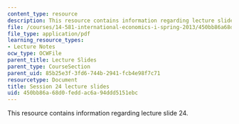 ```yaml
---
content_type: resource
description: This resource contains information regarding lecture slide 24.
file: /courses/14-581-international-economics-i-spring-2013/450bb86a68d0feddac6a94ddd5151ebc_MIT14_581S13_Lecslides24.pdf
file_type: application/pdf
learning_resource_types:
- Lecture Notes
ocw_type: OCWFile
parent_title: Lecture Slides
parent_type: CourseSection
parent_uid: 85b25e3f-3fd6-744b-2941-fcb4e98f7c71
resourcetype: Document
title: Session 24 lecture slides
uid: 450bb86a-68d0-fedd-ac6a-94ddd5151ebc
---
```

This resource contains information regarding lecture slide 24.